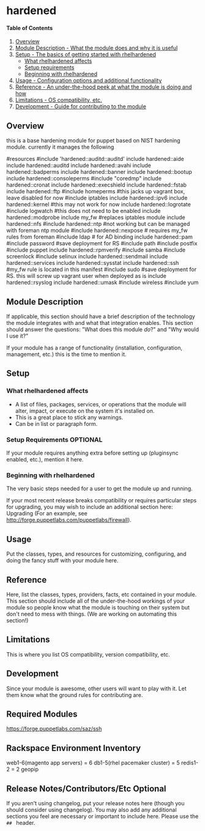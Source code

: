 # hardened

#### Table of Contents

1. [Overview](#overview)
2. [Module Description - What the module does and why it is useful](#module-description)
3. [Setup - The basics of getting started with rhelhardened](#setup)
    * [What rhelhardened affects](#what-rhelhardened-affects)
    * [Setup requirements](#setup-requirements)
    * [Beginning with rhelhardened](#beginning-with-rhelhardened)
4. [Usage - Configuration options and additional functionality](#usage)
5. [Reference - An under-the-hood peek at what the module is doing and how](#reference)
5. [Limitations - OS compatibility, etc.](#limitations)
6. [Development - Guide for contributing to the module](#development)

## Overview

this is a base hardening module for puppet based on NIST hardening module.
currently it manages the following

#resources
#include 'hardened::auditd::auditd'
include hardened::aide
include hardened::auditd
include hardened::avahi
include hardened::badperms
include hardened::banner
include hardened::bootup
include hardened::consoleperms
#include "coredmp"
include hardened::cronat
include hardened::execshield
include hardened::fstab
include hardened::ftp
#include homeperms #this jacks up vagrant box, leave disabled for now
#include iptables
include hardened::ipv6
include hardened::kernel #this may not work for now
include hardened::logrotate
#include logwatch #this does not need to be enabled
include hardened::modprobe
include my_fw #replaces iptables module
include hardened::nfs
#include hardened::ntp #not working but can be managed with foreman ntp module
#include hardened::nexpose # requires my_fw rules from foreman
#include ldap # for AD binding
include hardened::pam
#include password #save deployment for RS
#include path
#include postfix
#include puppet
include hardened::rpmverify
#include samba
#include screenlock
#include selinux
include hardened::sendmail
include hardened::services
include hardened::sysstat
include hardened::ssh #my_fw rule is located in this manifest
#include sudo #save deployment for RS. this will screw up vagrant user when deployed as is
include hardened::rsyslog
include hardened::umask
#include wireless
#include yum

## Module Description

If applicable, this section should have a brief description of the technology
the module integrates with and what that integration enables. This section
should answer the questions: "What does this module *do*?" and "Why would I use
it?"

If your module has a range of functionality (installation, configuration,
management, etc.) this is the time to mention it.

## Setup

### What rhelhardened affects

* A list of files, packages, services, or operations that the module will alter,
  impact, or execute on the system it's installed on.
* This is a great place to stick any warnings.
* Can be in list or paragraph form.

### Setup Requirements **OPTIONAL**

If your module requires anything extra before setting up (pluginsync enabled,
etc.), mention it here.

### Beginning with rhelhardened

The very basic steps needed for a user to get the module up and running.

If your most recent release breaks compatibility or requires particular steps
for upgrading, you may wish to include an additional section here: Upgrading
(For an example, see http://forge.puppetlabs.com/puppetlabs/firewall).

## Usage

Put the classes, types, and resources for customizing, configuring, and doing
the fancy stuff with your module here.

## Reference

Here, list the classes, types, providers, facts, etc contained in your module.
This section should include all of the under-the-hood workings of your module so
people know what the module is touching on their system but don't need to mess
with things. (We are working on automating this section!)

## Limitations

This is where you list OS compatibility, version compatibility, etc.

## Development

Since your module is awesome, other users will want to play with it. Let them
know what the ground rules for contributing are.

## Required Modules

https://forge.puppetlabs.com/saz/ssh


## Rackspace Environment Inventory

web1-6(magento app servers) = 6
db1-5(rhel pacemaker cluster) = 5
redis1-2 = 2
geopip

## Release Notes/Contributors/Etc **Optional**

If you aren't using changelog, put your release notes here (though you should
consider using changelog). You may also add any additional sections you feel are
necessary or important to include here. Please use the `## ` header.
